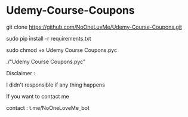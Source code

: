 # Udemy-Course-Coupons

git clone https://github.com/NoOneLuvMe/Udemy-Course-Coupons.git

sudo pip install -r requirements.txt

sudo chmod +x  Udemy Course Coupons.pyc

./"Udemy Course Coupons.pyc"

Disclaimer : 

I didn't responsible if any thing happens

If you want to contact me

contact : t.me/NoOneLoveMe_bot
